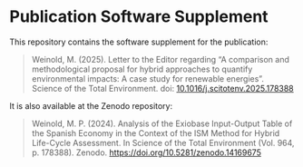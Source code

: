 # Publication Software Supplement

This repository contains the software supplement for the publication:

> Weinold, M. (2025). Letter to the Editor regarding “A comparison and methodological proposal for hybrid approaches to quantify environmental impacts: A case study for renewable energies”. Science of the Total Environment. doi: [10.1016/j.scitotenv.2025.178388](https://doi.org/10.1016/j.scitotenv.2025.178388)

It is also available at the Zenodo repository:

> Weinold, M. P. (2024). Analysis of the Exiobase Input-Output Table of the Spanish Economy in the Context of the ISM Method for Hybrid Life-Cycle Assessment. In Science of the Total Environment (Vol. 964, p. 178388). Zenodo. https://doi.org/10.5281/zenodo.14169675
